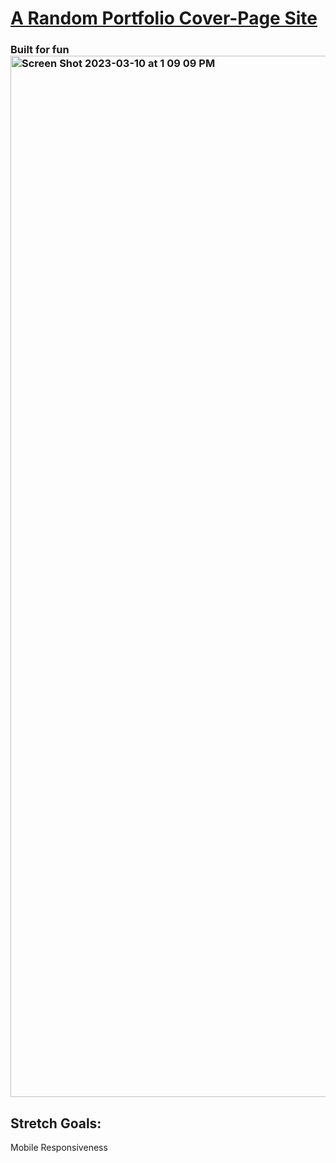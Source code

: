 <h1><a href="https://portfoliocoverpage.netlify.app">A Random Portfolio Cover-Page Site</a></h1>
<h3>Built for fun


<img width="1666" alt="Screen Shot 2023-03-10 at 1 09 09 PM" src="https://user-images.githubusercontent.com/107048020/224404891-d4b01ec5-7634-48ce-a8ef-8e5af77b8d35.png">

  
  <h2>Stretch Goals:</h2>
    <p>Mobile Responsiveness

